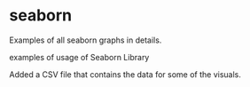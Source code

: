 # seaborn
Examples of all seaborn graphs in details.

examples of usage of Seaborn Library

Added a CSV file that contains the data for some of the visuals.
